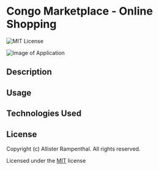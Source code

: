 # Congo Marketplace - Online Shopping

![MIT License](https://img.shields.io/badge/License-MIT-green)

![Image of Application](./img/employee-tracker-landing.PNG)

## Description


## Usage

## Technologies Used

## License

Copyright (c) Allister Rampenthal. All rights reserved.

Licensed under the [MIT](https://choosealicense.com/licenses/mit/) license
